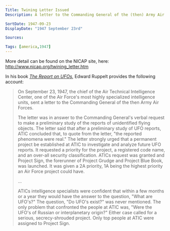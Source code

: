 ```yaml
---
Title: Twining Letter Issued
Description: A letter to the Commanding General of the (then) Army Air Forces stated that UFOs are real and may fall into a number of categories, but that a dedicated effort was required to investigate and understand them - this served as the impetuous for Project Sign.

SortDate: 1947-09-23
DisplayDate: "1947 September 23rd"

Sources: 

Tags: [america,1947]
---
```


More detail can be found on the NICAP site, here: http://www.nicap.org/twining_letter.htm

In his book *[The Report on UFOs](/sources/report-on-ufos-ruppelt)*, Edward Ruppelt provides the following account:

>On September 23, 1947, the chief of the Air Technical Intelligence Center, one of the Air Force's most highly specialized intelligence units, sent a letter to the Commanding General of the then Army Air Forces.
>
>The letter was in answer to the Commanding General's verbal request to make a preliminary study of the reports of unidentified flying objects. The letter said that after a preliminary study of UFO reports, ATIC concluded that, to quote from the letter, "the reported phenomena were real." The letter strongly urged that a permanent project be established at ATIC to investigate and analyze future UFO reports. It requested a priority for the project, a registered code name, and an over-all security classification. ATICs request was granted and Project Sign, the forerunner of Project Grudge and Project Blue Book, was launched. It was given a 2A priority, 1A being the highest priority an Air Force project could have.
>
>...
>
>ATICs intelligence specialists were confident that within a few months or a year they would have the answer to the question, "What are UFO's?" The question, "Do UFO's exist?" was never mentioned. The only problem that confronted the people at ATIC was, "Were the UFO's of Russian or interplanetary origin?" Either case called for a serious, secrecy-shrouded project. Only top people at ATIC were assigned to Project Sign.